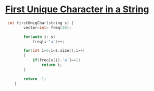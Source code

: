 <h1><a href="https://leetcode.com/problems/first-unique-character-in-a-string/description/" target="_blank">First Unique Character in a String</a></h1>

```cpp
 int firstUniqChar(string s) {
        vector<int> freq(26);

        for(auto i: s)
            freq[i-'a']++;

        for(int i=0;i<s.size();i++)
        {
            if(freq[s[i]-'a']==1)
                return i;
        }

        return -1;
    }

```